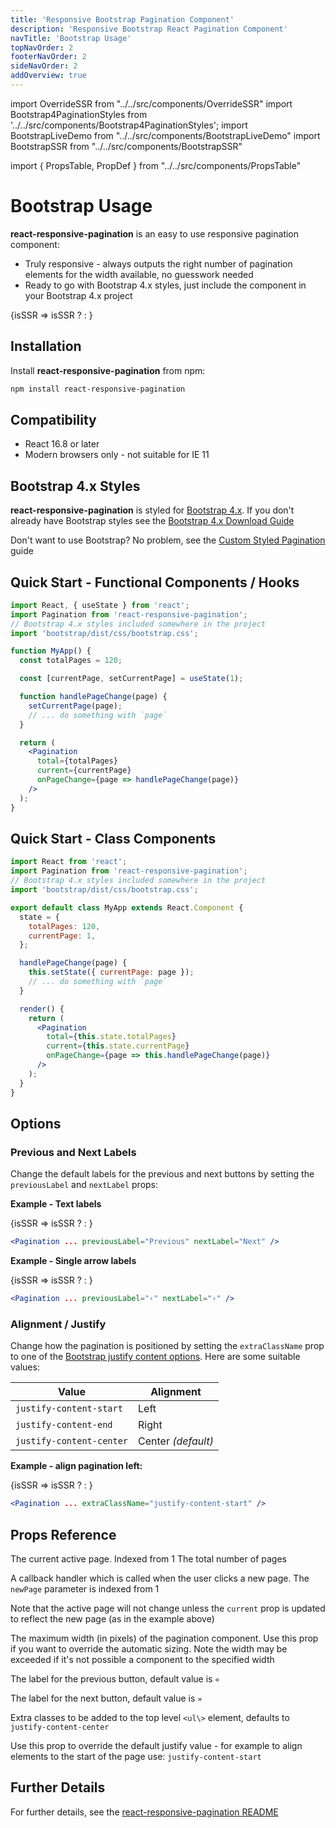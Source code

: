 ```yaml
---
title: 'Responsive Bootstrap Pagination Component'
description: 'Responsive Bootstrap React Pagination Component'
navTitle: 'Bootstrap Usage'
topNavOrder: 2
footerNavOrder: 2
sideNavOrder: 2
addOverview: true
---
```


import OverrideSSR from "../../src/components/OverrideSSR"
import Bootstrap4PaginationStyles from '../../src/components/Bootstrap4PaginationStyles';
import BootstrapLiveDemo from "../../src/components/BootstrapLiveDemo"
import BootstrapSSR from "../../src/components/BootstrapSSR"

import { PropsTable, PropDef } from "../../src/components/PropsTable"

# Bootstrap Usage

**react-responsive-pagination** is an easy to use responsive pagination component:

- Truly responsive - always outputs the right number of pagination elements for the width available, no guesswork needed
- Ready to go with Bootstrap 4.x styles, just include the component in your Bootstrap 4.x project

<Bootstrap4PaginationStyles>
<OverrideSSR>
{isSSR => isSSR ? <BootstrapSSR /> : <BootstrapLiveDemo />}
</OverrideSSR>
</Bootstrap4PaginationStyles>

## Installation

Install **react-responsive-pagination** from npm:

```bash
npm install react-responsive-pagination
```

## Compatibility

- React 16.8 or later
- Modern browsers only - not suitable for IE 11

## Bootstrap 4.x Styles

**react-responsive-pagination** is styled for [Bootstrap 4.x](https://getbootstrap.com/docs/4.6/). If you don't already have Bootstrap styles see the [Bootstrap 4.x Download Guide](https://getbootstrap.com/docs/4.6/getting-started/download/)

Don't want to use Bootstrap? No problem, see the [Custom Styled Pagination](/custom-styled-pagination) guide

## Quick Start - Functional Components / Hooks

```jsx
import React, { useState } from 'react';
import Pagination from 'react-responsive-pagination';
// Bootstrap 4.x styles included somewhere in the project
import 'bootstrap/dist/css/bootstrap.css';

function MyApp() {
  const totalPages = 120;

  const [currentPage, setCurrentPage] = useState(1);

  function handlePageChange(page) {
    setCurrentPage(page);
    // ... do something with `page`
  }

  return (
    <Pagination
      total={totalPages}
      current={currentPage}
      onPageChange={page => handlePageChange(page)}
    />
  );
}
```

## Quick Start - Class Components

```jsx previewSize=10
import React from 'react';
import Pagination from 'react-responsive-pagination';
// Bootstrap 4.x styles included somewhere in the project
import 'bootstrap/dist/css/bootstrap.css';

export default class MyApp extends React.Component {
  state = {
    totalPages: 120,
    currentPage: 1,
  };

  handlePageChange(page) {
    this.setState({ currentPage: page });
    // ... do something with `page`
  }

  render() {
    return (
      <Pagination
        total={this.state.totalPages}
        current={this.state.currentPage}
        onPageChange={page => this.handlePageChange(page)}
      />
    );
  }
}
```

## Options

### Previous and Next Labels

Change the default labels for the previous and next buttons by setting the `previousLabel` and `nextLabel` props:

**Example - Text labels**

<Bootstrap4PaginationStyles>
<OverrideSSR>
{isSSR => isSSR ? <BootstrapSSR /> : <BootstrapLiveDemo previousLabel="Previous" nextLabel="Next" />}
</OverrideSSR>
</Bootstrap4PaginationStyles>

```jsx
<Pagination ... previousLabel="Previous" nextLabel="Next" />
```

**Example - Single arrow labels**

<Bootstrap4PaginationStyles>
<OverrideSSR>
{isSSR => isSSR ? <BootstrapSSR /> : <BootstrapLiveDemo previousLabel="‹" nextLabel="›" />}
</OverrideSSR>
</Bootstrap4PaginationStyles>

```jsx
<Pagination ... previousLabel="‹" nextLabel="›" />
```

### Alignment / Justify

Change how the pagination is positioned by setting the `extraClassName` prop to one of the [Bootstrap justify content options](https://getbootstrap.com/docs/4.6/utilities/flex/#justify-content). Here are some suitable values:

| Value                    | Alignment          |
| ------------------------ | ------------------ |
| `justify-content-start`  | Left               |
| `justify-content-end`    | Right              |
| `justify-content-center` | Center _(default)_ |

**Example - align pagination left:**

<Bootstrap4PaginationStyles>
<OverrideSSR>
{isSSR => isSSR ? <BootstrapSSR /> : <BootstrapLiveDemo extraClassName="justify-content-start" />}
</OverrideSSR>
</Bootstrap4PaginationStyles>

```jsx
<Pagination ... extraClassName="justify-content-start" />
```

## Props Reference

<PropsTable>
<PropDef name='current' type='number'>
The current active page. Indexed from 1
</PropDef>
<PropDef name='total' type='number' >
The total number of pages
</PropDef>
<PropDef name='onPageChange' type='(newPage: number) => void' >

A callback handler which is called when the user clicks a new page. The `newPage` parameter is indexed from 1

Note that the active page will not change unless the `current` prop is updated to reflect the new page (as in the example above)

</PropDef>
<PropDef name='maxWidth' type='number' defaultValue='undefined'>
The maximum width (in pixels) of the pagination component. Use this prop if you want to override the automatic sizing. Note the width may be exceeded if it's not possible a component to the specified width
</PropDef>
<PropDef name='previousLabel' type='string' defaultValue='«'>

The label for the previous button, default value is `«`

</PropDef>
<PropDef name='nextLabel' type='string' defaultValue='»'>

The label for the next button, default value is `»`

</PropDef>
<PropDef name='extraClassName' type='string' defaultValue='justify-content-center'>

Extra classes to be added to the top level `<ul\>` element, defaults to `justify-content-center`

Use this prop to override the default justify value - for example to align elements to the start of the page use: `justify-content-start`

</PropDef>

</PropsTable>

## Further Details

For further details, see the [react-responsive-pagination README](https://www.npmjs.com/package/react-responsive-pagination)

